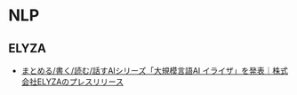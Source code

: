 # NLP

## ELYZA

- [まとめる/書く/読む/話すAIシリーズ「大規模言語AI イライザ」を発表｜株式会社ELYZAのプレスリリース](https://prtimes.jp/main/html/rd/p/000000021.000047565.html)